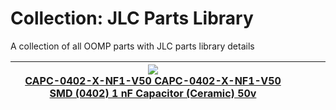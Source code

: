 



# Collection: JLC Parts Library
  
A collection of all OOMP parts with JLC parts library details  
  

|[![](https://raw.githubusercontent.com/oomlout/oomlout_OOMP_parts/main/CAPC-0402-X-NF1-V50/kicadPcb3d_140.png)<br>CAPC-0402-X-NF1-V50  CAPC-0402-X-NF1-V50 SMD (0402) 1 nF Capacitor (Ceramic) 50v](https://github.com/oomlout/oomlout_OOMP_parts/tree/main/CAPC-0402-X-NF1-V50/)||||
| :---: | :---: | :---: | :---: |
